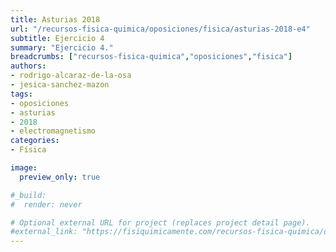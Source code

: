 ```yaml
---
title: Asturias 2018
url: "/recursos-fisica-quimica/oposiciones/fisica/asturias-2018-e4"
subtitle: Ejercicio 4
summary: "Ejercicio 4."
breadcrumbs: ["recursos-fisica-quimica","oposiciones","fisica"]
authors:
- rodrigo-alcaraz-de-la-osa
- jesica-sanchez-mazon
tags:
- oposiciones
- asturias
- 2018
- electromagnetismo
categories:
- Física

image:
  preview_only: true

#_build:
#  render: never

# Optional external URL for project (replaces project detail page).
#external_link: "https://fisiquimicamente.com/recursos-fisica-quimica/oposiciones/fisica/asturias-2018-e4/asturias-2018-e4.pdf"
---
```


<!-- <iframe src="https://docs.google.com/viewer?url=https://fisiquimicamente.com/recursos-fisica-quimica/oposiciones/fisica/asturias-2018-e4/asturias-2018-e4.pdf&embedded=true" style="width: 100vw; height: 500px; position: relative; left: 50%; right: 50%; margin-left: -50vw; margin-right: -50vw;" frameborder="0"></iframe> -->

<div id="adobe-dc-view" style="width: 100vw; position: relative; left: 50%; right: 50%; margin-left: -50vw; margin-right: -50vw;"></div>
<script src="https://documentcloud.adobe.com/view-sdk/main.js"></script>
<script type="text/javascript">
	document.addEventListener("adobe_dc_view_sdk.ready", function(){ 
		var adobeDCView = new AdobeDC.View({clientId: "5b6be996ab824b0e8113830d11740fa3", divId: "adobe-dc-view"});
		adobeDCView.previewFile({
			content:{location: {url: "https://fisiquimicamente.com/recursos-fisica-quimica/oposiciones/fisica/asturias-2018-e4/asturias-2018-e4.pdf"}},
			metaData:{fileName: "asturias-2018-e4.pdf"}
		}, {embedMode: "IN_LINE"});
	});
</script>